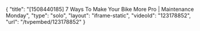 {
    "title": "[1508440185] 7 Ways To Make Your Bike More Pro | Maintenance Monday",
    "type": "solo",
    "layout": "iframe-static",
    "videoId": "123178852",
    "url": "\/tvpembed\/123178852"
}